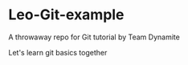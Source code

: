 # Leo-Git-example
A throwaway repo for Git tutorial by Team Dynamite

Let's learn git basics together
